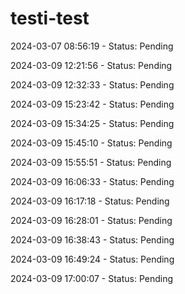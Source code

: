 # testi-test

2024-03-07 08:56:19 - Status: Pending

2024-03-09 12:21:56 - Status: Pending

2024-03-09 12:32:33 - Status: Pending

2024-03-09 15:23:42 - Status: Pending

2024-03-09 15:34:25 - Status: Pending

2024-03-09 15:45:10 - Status: Pending

2024-03-09 15:55:51 - Status: Pending

2024-03-09 16:06:33 - Status: Pending

2024-03-09 16:17:18 - Status: Pending

2024-03-09 16:28:01 - Status: Pending

2024-03-09 16:38:43 - Status: Pending

2024-03-09 16:49:24 - Status: Pending

2024-03-09 17:00:07 - Status: Pending